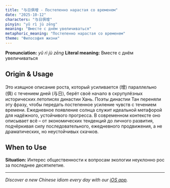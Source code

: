 ```yaml
---
title: "与日俱增 - Постепенно нарастая со временем"
date: "2025-10-12"
characters: "与日俱增"
pinyin: "yǔ rì jù zēng"
meaning: "Вместе с днём увеличиваться"
metaphoric_meaning: "Постепенно нарастая со временем"
theme: "Философия жизни"
---
```


**Pronunciation:** *yǔ rì jù zēng*
**Literal meaning:** Вместе с днём увеличиваться

## Origin & Usage

Это изящное описание роста, который усиливается (增) параллельно (俱) с течением дней (与日), берёт своё начало в скрупулёзных исторических летописях династии Хань. Поэты династии Тан переняли эту фразу, чтобы передать постепенное усиление чувств с течением времени. Ежедневное появление солнца служит идеальной метафорой для надёжного, устойчивого прогресса. В современном контексте оно описывает всё – от экономических тенденций до личного развития, подчёркивая силу последовательного, ежедневного продвижения, а не драматических, но неустойчивых скачков.

## When to Use

**Situation:** Интерес общественности к вопросам экологии неуклонно рос за последнее десятилетие.

---

*Discover a new Chinese idiom every day with our [iOS app](https://apps.apple.com/us/app/daily-chinese-idioms/id6740611324).*
